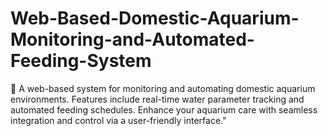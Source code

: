 # Web-Based-Domestic-Aquarium-Monitoring-and-Automated-Feeding-System
🐠 A web-based system for monitoring and automating domestic aquarium environments. Features include real-time water parameter tracking and automated feeding schedules. Enhance your aquarium care with seamless integration and control via a user-friendly interface."

